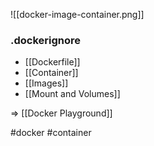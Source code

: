 
![[docker-image-container.png]]

### .dockerignore ###



- [[Dockerfile]]
- [[Container]]
- [[Images]]
- [[Mount and Volumes]]

=> [[Docker Playground]]

#docker #container 